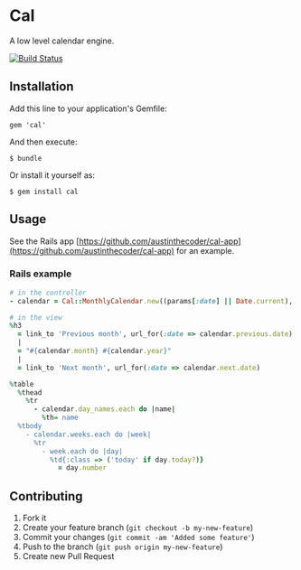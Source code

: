 # Cal

A low level calendar engine.

[![Build Status](https://secure.travis-ci.org/austinthecoder/cal.png?branch=master)](http://travis-ci.org/austinthecoder/poser)

## Installation

Add this line to your application's Gemfile:

    gem 'cal'

And then execute:

    $ bundle

Or install it yourself as:

    $ gem install cal

## Usage

See the Rails app [https://github.com/austinthecoder/cal-app](https://github.com/austinthecoder/cal-app) for an example.

### Rails example

``` ruby
# in the controller
- calendar = Cal::MonthlyCalendar.new((params[:date] || Date.current), :start_week_on => :monday)

# in the view
%h3
  = link_to 'Previous month', url_for(:date => calendar.previous.date)
  |
  = "#{calendar.month} #{calendar.year}"
  |
  = link_to 'Next month', url_for(:date => calendar.next.date)

%table
  %thead
    %tr
      - calendar.day_names.each do |name|
        %th= name
  %tbody
    - calendar.weeks.each do |week|
      %tr
        - week.each do |day|
          %td{:class => ('today' if day.today?)}
            = day.number
```

## Contributing

1. Fork it
2. Create your feature branch (`git checkout -b my-new-feature`)
3. Commit your changes (`git commit -am 'Added some feature'`)
4. Push to the branch (`git push origin my-new-feature`)
5. Create new Pull Request
